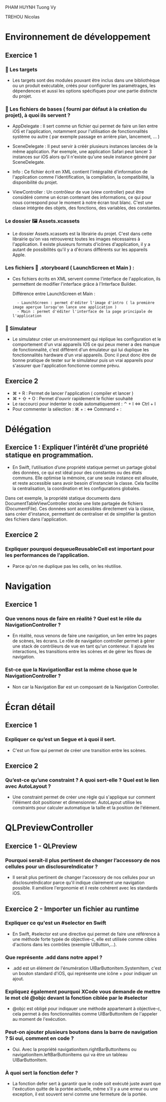 PHAM HUYNH Tuong Vy

TREHOU Nicolas

# Environnement de développement

## Exercice 1

### 🎯 Les targets

- Les targets sont des modules pouvant être inclus dans une bibliothèque ou un produit exécutable, créés pour configurer les paramétrages, les dépendences et aussi les options spécifiques pour une partie distincte du projet.

### 🧷 Les fichiers de bases ( fourni par défaut à la création du projet), à quoi ils servent ?

- AppDelegate : Il sert comme un fichier qui permet de faire un lien entre iOS et l'application, notamment pour l'utilisation de fonctionnalités système ou autre ( par exemple passage en arrière plan, lancement, ... )

- SceneDelegate : Il peut servir à créér plusieurs instances lancées de la même application. Par exemple, une application Safari peut lancer 3 instances sur iOS alors qu'il n'existe qu'une seule instance généré par SceneDelegate.
        
- Info : Ce fichier écrit en XML contient l'intégralité d'information de l'application comme l'identification, la compilation, la compatibilité, la disponibilité du projet.

- ViewController : Un contrôleur de vue (view controller) peut être considéré comme un écran contenant des informations, ce qui pour nous correspond pour le moment à notre écran tout blanc. C'est une classe intégrée des objets, des fonctions, des variables, des constantes.

### Le dossier 🖼️ Assets.xcassets

- Le dossier Assets.xcassets est la librairie du projet. C'est dans cette librairie qu'on vas retrouverez toutes les images nécessaires à l'application. Il existe plusieurs formats d'icônes d'application, il y a autant de possibilités qu'il y a d'écrans différents sur les appareils Apple.

### Les fichiers 🎨 .storyboard ( LaunchScreen et Main ) :

- Ces fichiers écrits en XML servent comme l'interface de l'application, ils permettent de modifier l'interface grâce à l'Interface Builder.

    Différence entre LaunchScreen et Main :

        - LaunchScreen : permet d'éditer l'image d'intro ( la première image aperçue lorsqu'on lance une application )
        - Main : permet d'éditer l'interface de la page principale de l'application

### 📱 Simulateur

- Le simulateur créer un environnement qui réplique les configuration et le comportement d'un vrai appareils IOS ce qui peux mener a des manque de fonctionnalité, c'est différent d'un émulateur qui lui duplique les fonctionnalités hardware d'un vrai appareils. Donc il peut donc être de bonne pratique de tester sur le simulateur puis un vrai appareils pour s'assurer que l'application fonctionne comme prévu.

## Exercice 2

- ⌘ + R : Permet de lancer l'application ( compiler et lancer )
- ⌘ + ⇧ + O : Permet d'ouvrir rapidement le fichier souhaité
- Le raccourci pour indenter le code automatiquement : ⌃ + I <=> Ctrl + I
- Pour commenter la sélection : ⌘ + : <=> Command + :

# Délégation

## Exercice 1 : Expliquer l’intérêt d’une propriété statique en programmation.

- En Swift, l’utilisation d’une propriété statique permet un partage global des données, ce qui est idéal pour des constantes ou des états communs. Elle optimise la mémoire, car une seule instance est allouée, et reste accessible sans avoir besoin d'instancier la classe. Cela facilite la centralisation, la coordination et les configurations globales.

Dans cet exemple, la propriété statique documents dans DocumentTableViewController stocke une liste partagée de fichiers (DocumentFile). Ces données sont accessibles directement via la classe, sans créer d'instance, permettant de centraliser et de simplifier la gestion des fichiers dans l'application.

## Exercice 2

### Expliquer pourquoi dequeueReusableCell est important pour les performances de l’application.

- Parce qu'on ne duplique pas les cells, on les réutilise.


# Navigation

## Exercice 1

### Que venons nous de faire en réalité ? Quel est le rôle du NavigationController ?

- En réalité, nous venons de faire une navigation, un lien entre les pages de scènes, les écrans. Le rôle de navigation controller permet à gérer une stack de contrôleurs de vue en tant qu'un conteneur.
Il ajoute les interactions, les transitions entre les scènes et de gérer les flows de navigation.

### Est-ce que la NavigationBar est la même chose que le NavigationController ?

- Non car la Navigation Bar est un composant de la Navigation Controller.

# Écran détail

## Exercice 1

### Expliquer ce qu’est un Segue et à quoi il sert.

- C'est un flow qui permet de créer une transition entre les scènes.

## Exercice 2

### Qu’est-ce qu’une constraint ? A quoi sert-elle ? Quel est le lien avec AutoLayout ?

- Une constraint permet de créer une règle qui s'applique sur comment l'élément doit positioner et dimensionner. AutoLayout utilise les constraints pour calculer automatique la taille et la position de l'élément.

# QLPreviewController

## Exercice 1 - QLPreview

### Pourquoi serait-il plus pertinent de changer l’accessory de nos cellules pour un disclosureIndicator ?

- Il serait plus pertinent de changer l'accessory de nos cellules pour un disclosureIndicator parce qu'il indique clairement une navigation possible. Il améliore l'ergonomie et il reste cohérent avec les standards iOS.

## Exercice 2 - Importer un fichier au runtime

### Expliquer ce qu'est un #selector en Swift

- En Swift, #selector est une directive qui permet de faire une référence à une méthode forte typée de objective-c, elle est utilisée comme cibles d'actions dans les contrôles (exemple UIButton,...).

### Que représente .add dans notre appel ?

- .add est un élément de l'énumération UIBarButtonItem.SystemItem, c'est un bouton standard d'iOS, qui représente une icône + pour indiquer un ajout.

### Expliquez également pourquoi XCode vous demande de mettre le mot clé @objc devant la fonction ciblée par le #selector

- @objc est obligé pour indiqauer une méthode appartenant à objective-c, cela permet à des fonctionnalités comme UIBarButtonItem de l'appeler au moment de l'exécution.

### Peut-on ajouter plusieurs boutons dans la barre de navigation ? Si oui, comment en code ?

- Oui. Avec la propriété navigationItem.rightBarButtonItems ou navigationItem.leftBarButtonItems qui va être un tableau UIBarButtonItem.

### À quoi sert la fonction defer ?

- La fonction defer sert à garantir que le code soit exécuté juste avant que l'exécution quitte de la portée actuelle, même s'il y a une erreur ou une exception, il est souvent servi comme une fermeture de la portée.






